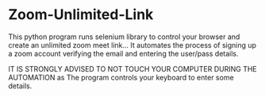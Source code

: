 # Zoom-Unlimited-Link
This python program runs selenium library to control your browser and create an unlimited zoom meet link...
It automates the process of signing up a zoom account verifying the email and entering the user/pass details.

IT IS STRONGLY ADVISED TO NOT TOUCH YOUR COMPUTER DURING THE AUTOMATION as The program controls your keyboard to enter some details.
